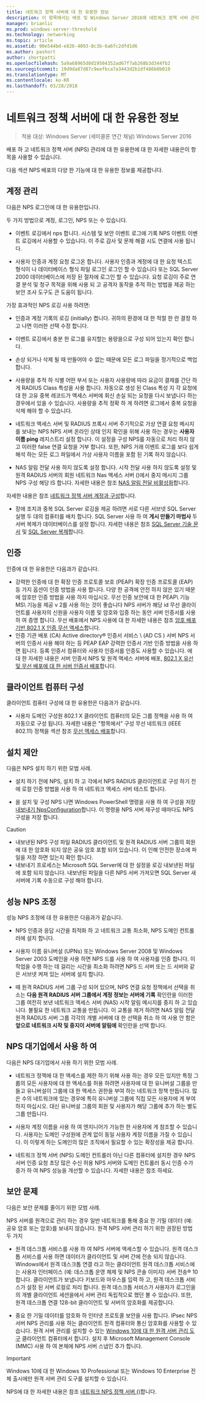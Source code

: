 ```yaml
---
title: 네트워크 정책 서버에 대 한 유용한 정보
description: 이 항목에서는 배포 및 Windows Server 2016에 네트워크 정책 서버 관리에 대 한 유용한 정보를 제공 합니다.
manager: brianlic
ms.prod: windows-server-threshold
ms.technology: networking
ms.topic: article
ms.assetid: 90e544bd-e826-4093-8c3b-6a6fc2dfd1d6
ms.author: pashort
author: shortpatti
ms.openlocfilehash: 5a9a68965d0d19504352ad67f7ab268b3d344fb2
ms.sourcegitcommit: 19d9da87d87c9eefbca7a3443d2b1df486b0b010
ms.translationtype: MT
ms.contentlocale: ko-KR
ms.lasthandoff: 03/28/2018
---
```

# <a name="network-policy-server-best-practices"></a>네트워크 정책 서버에 대 한 유용한 정보

>적용 대상: Windows Server (세미콜론 연간 채널) Windows Server 2016

배포 하 고 네트워크 정책 서버 \(NPS\) 관리에 대 한 유용한에 대 한 자세한 내용은이 항목을 사용할 수 있습니다.

다음 섹션 NPS 배포의 다양 한 기능에 대 한 유용한 정보를 제공합니다.

## <a name="accounting"></a>계정 관리

다음은 NPS 로그인에 대 한 유용한입니다.

두 가지 방법으로 계정, 로그인, NPS 또는 수 있습니다.

- 이벤트 로깅에서 nps 합니다. 시스템 및 보안 이벤트 로그에 기록 NPS 이벤트 이벤트 로깅에서 사용할 수 있습니다. 이 주로 감사 및 문제 해결 시도 연결에 사용 됩니다.

- 사용자 인증과 계정 요청 로그온 합니다. 사용자 인증과 계정에 대 한 요청 텍스트 형식이 나 데이터베이스 형식 파일 로그인 로그인 할 수 있습니다 또는 SQL Server 2000 데이터베이스에 저장 된 절차에 로그인 할 수 있습니다. 요청 로깅이 주로 연결 분석 및 청구 목적을 위해 사용 되 고 공격자 동작을 추적 하는 방법을 제공 하는 보안 조사 도구도 큰 도움이 됩니다.

가장 효과적인 NPS 로깅 사용 하려면:

- 인증과 계정 기록의 로깅 \(initially\) 켭니다. 귀하의 환경에 대 한 적절 한 란 결정 하 고 나면 이러한 선택 수정 합니다.

- 이벤트 로깅에서 충분 한 로그를 유지할는 용량을으로 구성 되어 있는지 확인 합니다.

- 손상 되거나 삭제 될 때 만들어야 수 없는 때문에 모든 로그 파일을 정기적으로 백업 합니다.

- 사용량을 추적 하 식별 어떤 부서 또는 사용자 사용량에 따라 요금이 결제를 간단 하 게 RADIUS Class 특성을 사용 합니다. 자동으로 생성 된 Class 특성 지 각 요청에 대 한 고유 중복 레코드가 액세스 서버에 회신 손실 되는 요청을 다시 보냅니다 하는 경우에서 있을 수 있습니다. 사용량을 추적 정확 하 게 하려면 로그에서 중복 요청을 삭제 해야 할 수 있습니다.

- 네트워크 액세스 서버 및 RADIUS 프록시 서버 주기적으로 가상 연결 요청 메시지를 보내는 NPS NPS 서버 온라인 상태 인지 확인을 위해 사용 하는 경우는 **사용자 이름 ping** 레지스트리 설정 합니다. 이 설정을 구성 NPS를 자동으로 처리 하지 않고 이러한 false 연결 요청을 거부 합니다. 또한, NPS 거래 이벤트 로그를 보다 쉽게 해석 하는 모든 로그 파일에서 가상 사용자 이름을 포함 된 기록 하지 않습니다.

- NAS 알림 전달 사용 하지 않도록 설정 합니다. 시작 전달 사용 하지 않도록 설정 및 원격 RADIUS 서버의 회원 네트워크 Nas 액세스 서버 ()에서 중지 메시지 그룹 NPS 구성 해당 IS 합니다. 자세한 내용은 참조 [NAS 알림 전달 비활성화](nps-disable-nas-notifications.md)합니다.

자세한 내용은 참조 [네트워크 정책 서버 계정과 구성](nps-accounting-configure.md)합니다.

- 장애 조치과 중복 SQL Server 로깅을 제공 하려면 서로 다른 서브넷 SQL Server 실행 두 대의 컴퓨터를 배치 합니다. SQL Server 사용 하 여 **게시 만들기 마법사** 두 서버 복제가 데이터베이스를 설정 합니다. 자세한 내용은 참조 [SQL Server 기술 문서](https://msdn.microsoft.com/library/ms130214.aspx) 및 [SQL Server 복제](https://msdn.microsoft.com/library/ms151198.aspx)합니다.

## <a name="authentication"></a>인증

인증에 대 한 유용한은 다음과가 같습니다.

- 강력한 인증에 대 한 확장 인증 프로토콜 보호 \(PEAP\) 확장 인증 프로토콜 \(EAP\) 등 가지 옵션이 인증 방법을 사용 합니다. 다양 한 공격에 안전 하지 않은 있기 때문에 암호만 인증 방법을 사용 하지 마십시오. 무선 인증 보안에 대 한 PEAP\ 기능 MS\ 기능을 제공 v 2를 사용 하는 것이 좋습니다 NPS 서버가 해당 id 무선 클라이언트를 사용자의 신원을 사용자 이름 및 암호와 입증 하는 동안 서버 인증서를 사용 하 여 증명 합니다.  무선 배포에서 NPS 사용에 대 한 자세한 내용은 참조 [암호 배포 기반 802.1 X 인증 무선 액세스](https://technet.microsoft.com/windows-server-docs/networking/core-network-guide/cncg/wireless/a-deploy-8021x-wireless-access)합니다.
- 인증 기관 배포 \(CA\) Active directory&reg; 인증서 서비스 \ (AD CS \) 서버 NPS 서버의 인증서 사용 해야 하는 등 PEAP EAP 강력한 인증서 기반 인증 방법을 사용 하면 됩니다. 등록 인증서 컴퓨터와 사용자 인증서를 인증도 사용할 수 있습니다. 에 대 한 자세한 내용은 서버 인증서 NPS 및 원격 액세스 서버에 배포, [802.1 X 유선 및 무선 배포에 대 한 서버 인증서 배포](https://technet.microsoft.com/windows-server-docs/networking/core-network-guide/cncg/server-certs/deploy-server-certificates-for-802.1x-wired-and-wireless-deployments)합니다.

## <a name="client-computer-configuration"></a>클라이언트 컴퓨터 구성

클라이언트 컴퓨터 구성에 대 한 유용한은 다음과가 같습니다.

- 사용자 도메인 구성원 802.1 X 클라이언트 컴퓨터의 모든 그룹 정책을 사용 하 여 자동으로 구성 됩니다. 자세한 내용은 "항목에서" 구성 무선 네트워크 (IEEE 802.11) 정책을 섹션 참조 [무선 액세스 배포](https://technet.microsoft.com/windows-server-docs/networking/core-network-guide/cncg/wireless/e-wireless-access-deployment#bkmk_policies)합니다.

## <a name="installation-suggestions"></a>설치 제안

다음은 NPS 설치 하기 위한 모범 사례.

- 설치 하기 전에 NPS, 설치 하 고 각에서 NPS RADIUS 클라이언트로 구성 하기 전에 로컬 인증 방법을 사용 하 여 네트워크 액세스 서버 테스트 합니다.

- 을 설치 및 구성 NPS 나면 Windows PowerShell 명령을 사용 하 여 구성을 저장 [내보내기 NpsConfiguration](https://technet.microsoft.com/en-us/library/jj872749.aspx)합니다. 이 명령을 NPS 서버 재구성 때마다도 NPS 구성을 저장 합니다.

>[!CAUTION]
>- 내보낸된 NPS 구성 파일 RADIUS 클라이언트 및 원격 RADIUS 서버 그룹의 회원에 대 한 암호화 되지 않은 공유 암호 포함 되어 있습니다. 이 인해 안전한 장소에 파일을 저장 하면 있는지 확인 합니다.
>- 내보내기 프로세스는 Microsoft SQL Server에 대 한 설정을 로깅 내보낸된 파일에 포함 되지 않습니다. 내보낸된 파일을 다른 NPS 서버 가져오면 SQL Server 새 서버에 기록 수동으로 구성 해야 합니다.

## <a name="performance-tuning-nps"></a>성능 NPS 조정

성능 NPS 조정에 대 한 유용한은 다음과가 같습니다.

- NPS 인증과 응답 시간을 최적화 하 고 네트워크 교통 최소화, NPS 도메인 컨트롤러에 설치 합니다.

- 사용자 이름 유니버설 \(UPNs\) 또는 Windows Server 2008 및 Windows Server 2003 도메인을 사용 하면 NPS 드를 사용 하 여 사용자를 인증 합니다. 이 작업을 수행 하는 데 걸리는 시간을 최소화 하려면 NPS 드 서버 또는 드 서버와 같은 서브넷 켜져 있는 서버에 설치 합니다.

- 때 원격 RADIUS 서버 그룹 구성 되어 있으며, NPS 연결 요청 정책에서 선택을 취소는 **다음 원격 RADIUS 서버 그룹에서 계정 정보는 서버에 기록** 확인란을 이러한 그룹 여전히 보낸 네트워크 액세스 서버 \(NAS\) 시작 알림 메시지를 중지 하 고 있습니다. 불필요 한 네트워크 교통을 만듭니다. 이 교통을 제거 하려면 NAS 알림 전달 원격 RADIUS 서버 그룹 각각의 개별 서버에 대 한 선택을 취소 하 여 사용 안 함은 **앞으로 네트워크 시작 및 중지이 서버에 알림에** 확인란을 선택 합니다.

## <a name="using-nps-in-large-organizations"></a>NPS 대기업에서 사용 하 여

다음은 NPS 대기업에서 사용 하기 위한 모범 사례.

- 네트워크 정책에 대 한 액세스를 제한 하기 위해 사용 하는 경우 모든 있지만 특정 그룹의 모든 사용자에 대 한 액세스를 허용 하려면 사용자에 대 한 유니버설 그룹을 만들고 유니버설이 그룹에 대 한 액세스 권한을 부여 하는 네트워크 정책 만듭니다. 많은 수의 네트워크에 있는 경우에 특히 유니버설 그룹에 직접 모든 사용자에 게 부여 하지 마십시오. 대신 유니버설 그룹의 회원 및 사용자가 해당 그룹에 추가 하는 별도 그룹 만듭니다.

- 사용자 계정 이름을 사용 하 여 엔지니어가 가능한 한 사용자에 게 참조할 수 있습니다. 사용자는 도메인 구성원에 관계 없이 동일 사용자 계정 이름을 가질 수 있습니다. 이 이렇게 하는 도메인의 많은 조직에서 필요할 수 있는 확장성을 제공 합니다.

- 네트워크 정책 서버 \(NPS\) 도메인 컨트롤러 아닌 다른 컴퓨터에 설치한 경우 NPS 서버 인증 요청 초당 많은 수신 허용 NPS 서버와 도메인 컨트롤러 동시 인증 수가 증가 하 여 NPS 성능을 개선할 수 있습니다. 자세한 내용은 참조 하세요. 

## <a name="security-issues"></a>보안 문제

다음은 보안 문제를 줄이기 위한 모범 사례.

NPS 서버를 원격으로 관리 하는 경우 일반 네트워크를 통해 중요 한 기밀 데이터 (예: 공유 암호 또는 암호)를 보내지 않습니다. 원격 NPS 서버 관리 하기 위한 권장된 방법 두 가지

- 원격 데스크톱 서비스를 사용 하 여 NPS 서버에 액세스할 수 있습니다. 원격 데스크톱 서비스를 사용 하면 데이터가 클라이언트 및 서버 간에 전송 되지 않습니다. Windows에서 원격 데스크톱 연결 라고 하는 클라이언트 원격 데스크톱 서비스에는 사용자 인터페이스 (예: 데스크톱 운영 체제 및 NPS 콘솔 이미지) 서버 전송&reg; 10 합니다. 클라이언트가 보냅니다 키보드와 마우스를 입력 하 고, 원격 데스크톱 서비스가 설정 된 서버 로컬로 처리 합니다. 원격 데스크톱 서비스가 사용자가 로그인을의 개별 클라이언트 세션을에서 서버 관리 독립적으로 했던 볼 수 있습니다. 또한, 원격 데스크톱 연결 128-bit 클라이언트 및 서버의 암호화를 제공합니다.

- 중요 한 기밀 데이터를 암호화 하 인터넷 프로토콜 보안을 사용 합니다. IPsec NPS 서버 NPS 관리를 사용 하는 클라이언트 원격 컴퓨터와 통신 암호화를 사용할 수 있습니다. 원격 서버 관리를 설치할 수 있는 [Windows 10에 대 한 원격 서버 관리 도구](https://www.microsoft.com/download/details.aspx?id=45520) 클라이언트 컴퓨터에서 합니다. 설치 후 Microsoft Management Console (MMC) 사용 하 여 본체에 NPS 서버 스냅인 추가 합니다.

>[!IMPORTANT]
>Windows 10에 대 한 Windows 10 Professional 또는 Windows 10 Enterprise 전체 출시에만 원격 서버 관리 도구를 설치할 수 있습니다.

NPS에 대 한 자세한 내용은 참조 [네트워크 NPS 정책 서버 ()](nps-top.md)합니다.

